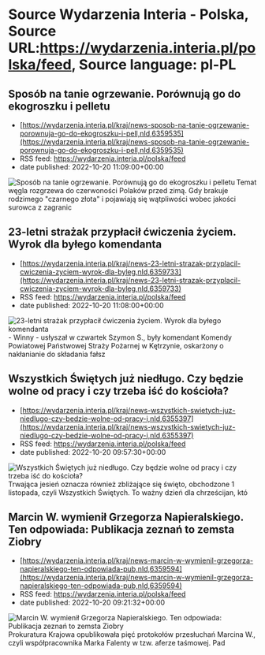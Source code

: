 # Source Wydarzenia Interia - Polska, Source URL:https://wydarzenia.interia.pl/polska/feed, Source language: pl-PL

## Sposób na tanie ogrzewanie. Porównują go do ekogroszku i pelletu
 - [https://wydarzenia.interia.pl/kraj/news-sposob-na-tanie-ogrzewanie-porownuja-go-do-ekogroszku-i-pell,nId,6359535](https://wydarzenia.interia.pl/kraj/news-sposob-na-tanie-ogrzewanie-porownuja-go-do-ekogroszku-i-pell,nId,6359535)
 - RSS feed: https://wydarzenia.interia.pl/polska/feed
 - date published: 2022-10-20 11:09:00+00:00

<p><a href="https://wydarzenia.interia.pl/kraj/news-sposob-na-tanie-ogrzewanie-porownuja-go-do-ekogroszku-i-pell,nId,6359535"><img align="left" alt="Sposób na tanie ogrzewanie. Porównują go do ekogroszku i pelletu" src="https://i.iplsc.com/sposob-na-tanie-ogrzewanie-porownuja-go-do-ekogroszku-i-pell/000G883GA03G333A-C321.jpg" /></a>Temat węgla rozgrzewa do czerwoności Polaków przed zimą. Gdy brakuje rodzimego &quot;czarnego złota&quot; i pojawiają się wątpliwości wobec jakości surowca z zagranic

## 23-letni strażak przypłacił ćwiczenia życiem. Wyrok dla byłego komendanta
 - [https://wydarzenia.interia.pl/kraj/news-23-letni-strazak-przyplacil-cwiczenia-zyciem-wyrok-dla-byleg,nId,6359733](https://wydarzenia.interia.pl/kraj/news-23-letni-strazak-przyplacil-cwiczenia-zyciem-wyrok-dla-byleg,nId,6359733)
 - RSS feed: https://wydarzenia.interia.pl/polska/feed
 - date published: 2022-10-20 11:08:00+00:00

<p><a href="https://wydarzenia.interia.pl/kraj/news-23-letni-strazak-przyplacil-cwiczenia-zyciem-wyrok-dla-byleg,nId,6359733"><img align="left" alt="23-letni strażak przypłacił ćwiczenia życiem. Wyrok dla byłego komendanta" src="https://i.iplsc.com/23-letni-strazak-przyplacil-cwiczenia-zyciem-wyrok-dla-byleg/000G87O57OS0L1CL-C321.jpg" /></a>- Winny - usłyszał w czwartek Szymon S., były komendant Komendy Powiatowej Państwowej Straży Pożarnej w Kętrzynie, oskarżony o nakłanianie do składania fałsz

## Wszystkich Świętych już niedługo. Czy będzie wolne od pracy i czy trzeba iść do kościoła?
 - [https://wydarzenia.interia.pl/kraj/news-wszystkich-swietych-juz-niedlugo-czy-bedzie-wolne-od-pracy-i,nId,6355397](https://wydarzenia.interia.pl/kraj/news-wszystkich-swietych-juz-niedlugo-czy-bedzie-wolne-od-pracy-i,nId,6355397)
 - RSS feed: https://wydarzenia.interia.pl/polska/feed
 - date published: 2022-10-20 09:57:30+00:00

<p><a href="https://wydarzenia.interia.pl/kraj/news-wszystkich-swietych-juz-niedlugo-czy-bedzie-wolne-od-pracy-i,nId,6355397"><img align="left" alt="Wszystkich Świętych już niedługo. Czy będzie wolne od pracy i czy trzeba iść do kościoła?" src="https://i.iplsc.com/wszystkich-swietych-juz-niedlugo-czy-bedzie-wolne-od-pracy-i/000G7U85MR0M9C0Y-C321.jpg" /></a>Trwająca jesień oznacza również zbliżające się święto, obchodzone 1 listopada, czyli Wszystkich Świętych. To ważny dzień dla chrześcijan, któ

## Marcin W. wymienił Grzegorza Napieralskiego. Ten odpowiada: Publikacja zeznań to zemsta Ziobry
 - [https://wydarzenia.interia.pl/kraj/news-marcin-w-wymienil-grzegorza-napieralskiego-ten-odpowiada-pub,nId,6359594](https://wydarzenia.interia.pl/kraj/news-marcin-w-wymienil-grzegorza-napieralskiego-ten-odpowiada-pub,nId,6359594)
 - RSS feed: https://wydarzenia.interia.pl/polska/feed
 - date published: 2022-10-20 09:21:32+00:00

<p><a href="https://wydarzenia.interia.pl/kraj/news-marcin-w-wymienil-grzegorza-napieralskiego-ten-odpowiada-pub,nId,6359594"><img align="left" alt="Marcin W. wymienił Grzegorza Napieralskiego. Ten odpowiada: Publikacja zeznań to zemsta Ziobry" src="https://i.iplsc.com/marcin-w-wymienil-grzegorza-napieralskiego-ten-odpowiada-pub/000G87DH8Y5SLLAL-C321.jpg" /></a>Prokuratura Krajowa opublikowała pięć protokołów przesłuchań Marcina W., czyli współpracownika Marka Falenty w tzw. aferze taśmowej. Pad
